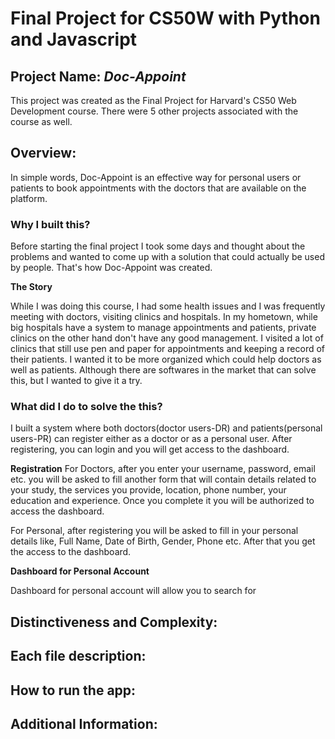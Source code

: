 # Final Project for CS50W with Python and Javascript

## Project Name: *Doc-Appoint*

This project was created as the Final Project for Harvard's CS50 Web Development course. There were 5 other projects associated with the course as well.

## Overview:
In simple words, Doc-Appoint is an effective way for personal users or patients to book appointments with the doctors that are available on the platform.

### Why I built this?
Before starting the final project I took some days and thought about the problems and wanted to come up with a solution that could actually be used by people. That's how Doc-Appoint was created.

**The Story**

While I was doing this course, I had some health issues and I was frequently meeting with doctors, visiting clinics and hospitals. In my hometown, while big hospitals have a system to manage appointments and patients, private clinics on the other hand don't have any good management. I visited a lot of clinics that still use pen and paper for appointments and keeping a record of their patients. I wanted it to be more organized which could help doctors as well as patients. Although there are softwares in the market that can solve this, but I wanted to give it a try. 

### What did I do to solve the this?
I built a system where both doctors(doctor users-DR) and patients(personal users-PR) can register either as a doctor or as a personal user. After registering, you can login and you will get access to the dashboard.

**Registration**
For Doctors, after you enter your username, password, email etc. you will be asked to fill another form that will contain details related to your study, the services you provide, location, phone number, your education and experience. Once you complete it you will be authorized to access the dashboard.

For Personal, after registering you will be asked to fill in your personal details like, Full Name, Date of Birth, Gender, Phone etc. After that you get the access to the dashboard.

**Dashboard for Personal Account**

 Dashboard for personal account will allow you to search for 

## Distinctiveness and Complexity:

## Each file description:


## How to run the app:

## Additional Information:

